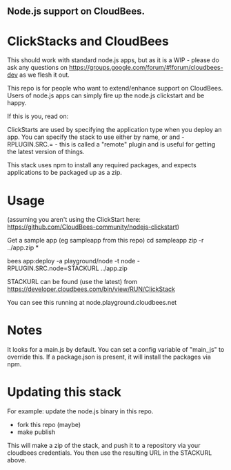 ## Node.js support on CloudBees.

# ClickStacks and CloudBees
This should work with standard node.js apps, but as it is a WIP - please do ask any questions on
https://groups.google.com/forum/#!forum/cloudbees-dev as we flesh it out.

This repo is for people who want to extend/enhance support on CloudBees. Users of 
node.js apps can simply fire up the node.js clickstart and be happy.

If this is you, read on: 

ClickStarts are used by specifying the application type when you deploy an app. 
You can specify the stack to use either by name, or <name> and 
-RPLUGIN.SRC.<name>=<url> - this is called a "remote" plugin and is useful for 
getting the latest version of things.

This stack uses npm to install any required packages, and expects applications 
to be packaged up as a zip. 

# Usage

(assuming you aren't using the ClickStart here: https://github.com/CloudBees-community/nodejs-clickstart)

Get a sample app (eg sampleapp from this repo)
cd sampleapp
zip -r ../app.zip *

bees app:deploy -a playground/node -t node -RPLUGIN.SRC.node=STACKURL ../app.zip 

STACKURL can be found (use the latest) from https://developer.cloudbees.com/bin/view/RUN/ClickStack

You can see this running at node.playground.cloudbees.net

# Notes
It looks for a main.js by default. You can set a config variable of "main_js" to override this.
If a package.json is present, it will install the packages via npm.

# Updating this stack

For example: update the node.js binary in this repo.

* fork this repo (maybe)
* make publish

This will make a zip of the stack, and push it to a repository via your cloudbees credentials. You then use the resulting URL in the STACKURL above.

